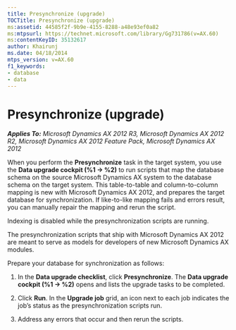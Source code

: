 ```yaml
---
title: Presynchronize (upgrade)
TOCTitle: Presynchronize (upgrade)
ms:assetid: 44585f2f-9b9e-4155-8288-a48e93ef0a82
ms:mtpsurl: https://technet.microsoft.com/library/Gg731786(v=AX.60)
ms:contentKeyID: 35132617
author: Khairunj
ms.date: 04/18/2014
mtps_version: v=AX.60
f1_keywords:
- database
- data
---
```


# Presynchronize (upgrade) 


_**Applies To:** Microsoft Dynamics AX 2012 R3, Microsoft Dynamics AX 2012 R2, Microsoft Dynamics AX 2012 Feature Pack, Microsoft Dynamics AX 2012_

When you perform the **Presynchronize** task in the target system, you use the **Data upgrade cockpit (%1 -\> %2)** to run scripts that map the database schema on the source Microsoft Dynamics AX system to the database schema on the target system. This table-to-table and column-to-column mapping is new with Microsoft Dynamics AX 2012, and prepares the target database for synchronization. If like-to-like mapping fails and errors result, you can manually repair the mapping and rerun the script.

Indexing is disabled while the presynchronization scripts are running.

The presynchronization scripts that ship with Microsoft Dynamics AX 2012 are meant to serve as models for developers of new Microsoft Dynamics AX modules.

Prepare your database for synchronization as follows:

1.  In the **Data upgrade checklist**, click **Presynchronize**. The **Data upgrade cockpit (%1 -\> %2)** opens and lists the upgrade tasks to be completed.

2.  Click **Run**. In the **Upgrade job** grid, an icon next to each job indicates the job’s status as the presynchronization scripts run.

3.  Address any errors that occur and then rerun the scripts.

  



